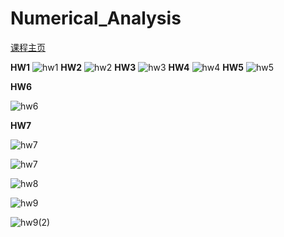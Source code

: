 # Numerical_Analysis  

[课程主页](http://staff.ustc.edu.cn/~tongwh/NA_2018/index.html)

**HW1**
![hw1](img/hw1.png)
**HW2**
![hw2](img/hw2.png)
**HW3**
![hw3](img/hw3.png)
**HW4**
![hw4](img/hw4.png)
**HW5**
![hw5](img/hw5.png)

**HW6**

![hw6](img/hw6.png)

**HW7**

![hw7](img/hw7.png)

![hw7](img/hw7(2).png)

![hw8](img/hw8.png)

![hw9](img/hw9.png)

![hw9(2)](img/hw9(2).png)


